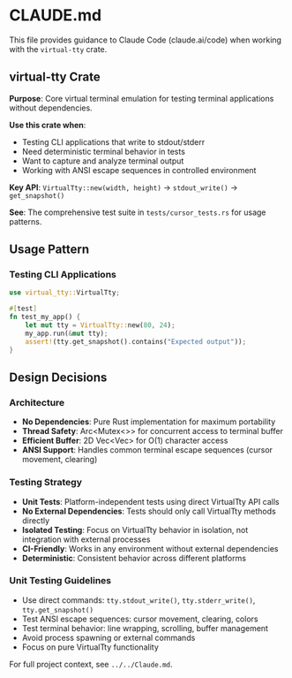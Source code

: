# CLAUDE.md

This file provides guidance to Claude Code (claude.ai/code) when working with the `virtual-tty` crate.

## virtual-tty Crate

**Purpose**: Core virtual terminal emulation for testing terminal applications without dependencies.

**Use this crate when**:
- Testing CLI applications that write to stdout/stderr
- Need deterministic terminal behavior in tests
- Want to capture and analyze terminal output
- Working with ANSI escape sequences in controlled environment

**Key API**: `VirtualTty::new(width, height)` → `stdout_write()` → `get_snapshot()`

**See**: The comprehensive test suite in `tests/cursor_tests.rs` for usage patterns.

## Usage Pattern

### Testing CLI Applications
```rust
use virtual_tty::VirtualTty;

#[test]
fn test_my_app() {
    let mut tty = VirtualTty::new(80, 24);
    my_app.run(&mut tty);
    assert!(tty.get_snapshot().contains("Expected output"));
}
```

## Design Decisions

### Architecture
- **No Dependencies**: Pure Rust implementation for maximum portability
- **Thread Safety**: Arc<Mutex<>> for concurrent access to terminal buffer
- **Efficient Buffer**: 2D Vec<Vec<char>> for O(1) character access
- **ANSI Support**: Handles common terminal escape sequences (cursor movement, clearing)

### Testing Strategy
- **Unit Tests**: Platform-independent tests using direct VirtualTty API calls
- **No External Dependencies**: Tests should only call VirtualTty methods directly
- **Isolated Testing**: Focus on VirtualTty behavior in isolation, not integration with external processes
- **CI-Friendly**: Works in any environment without external dependencies
- **Deterministic**: Consistent behavior across different platforms

### Unit Testing Guidelines
- Use direct commands: `tty.stdout_write()`, `tty.stderr_write()`, `tty.get_snapshot()`
- Test ANSI escape sequences: cursor movement, clearing, colors
- Test terminal behavior: line wrapping, scrolling, buffer management
- Avoid process spawning or external commands
- Focus on pure VirtualTty functionality

For full project context, see `../../Claude.md`.